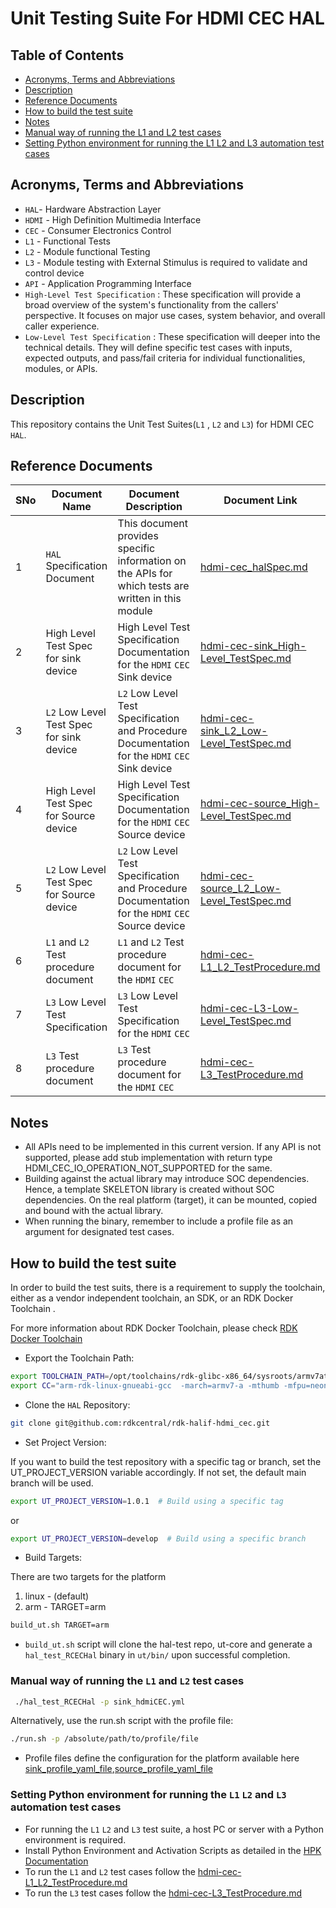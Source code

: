 # Unit Testing Suite For HDMI CEC HAL

## Table of Contents

- [Acronyms, Terms and Abbreviations](#acronyms-terms-and-abbreviations)
- [Description](#description)
- [Reference Documents](#reference-documents)
- [How to build the test suite](#how-to-build-the-test-suite)
- [Notes](#notes)
- [Manual way of running the L1 and L2 test cases](#manual-way-of-running-the-l1-and-l2-test-cases)
- [Setting Python environment for running the L1 L2 and L3 automation test cases](#setting-python-environment-for-running-the-l1-l2-and-l3-automation-test-cases)

## Acronyms, Terms and Abbreviations

- `HAL`- Hardware Abstraction Layer
- `HDMI` - High Definition Multimedia Interface
- `CEC` - Consumer Electronics Control
- `L1` - Functional Tests
- `L2` - Module functional Testing
- `L3` - Module testing with External Stimulus is required to validate and control device
- `API` - Application Programming Interface
- `High-Level Test Specification` : These specification will provide a broad overview of the system's functionality from the callers' perspective. It focuses on major use cases, system behavior, and overall caller experience.
- `Low-Level Test Specification` : These specification will deeper into the technical details. They will define specific test cases with inputs, expected outputs, and pass/fail criteria for individual functionalities, modules, or APIs.

## Description

This repository contains the Unit Test Suites(`L1` , `L2` and `L3`) for HDMI CEC `HAL`.

## Reference Documents

|SNo|Document Name|Document Description|Document Link|
|---|-------------|--------------------|-------------|
|1|`HAL` Specification Document|This document provides specific information on the APIs for which tests are written in this module|[hdmi-cec_halSpec.md](https://github.com/rdkcentral/rdk-halif-hdmi_cec/blob/1.3.9/docs/pages/hdmi-cec_halSpec.md)|
|2|High Level Test Spec for sink device|High Level Test Specification Documentation for the `HDMI` `CEC` Sink device|[hdmi-cec-sink_High-Level_TestSpec.md](docs/pages/hdmi-cec-sink_High-Level_TestSpec.md )|
|3|`L2` Low Level Test Spec for sink device|`L2` Low Level Test Specification and Procedure Documentation for the `HDMI` `CEC` Sink device|[hdmi-cec-sink_L2_Low-Level_TestSpec.md](docs/pages/hdmi-cec-sink_L2_Low-Level_TestSpec.md)|
|4|High Level Test Spec for Source device|High Level Test Specification Documentation for the `HDMI` `CEC` Source device|[hdmi-cec-source_High-Level_TestSpec.md](docs/pages/hdmi-cec-source_High-Level_TestSpec.md)|
|5|`L2` Low Level Test Spec for Source device|`L2` Low Level Test Specification and Procedure Documentation for the `HDMI` `CEC` Source device|[hdmi-cec-source_L2_Low-Level_TestSpec.md](docs/pages/hdmi-cec-source_L2_Low-Level_TestSpec.md)|
|6|`L1` and `L2` Test procedure document|`L1` and `L2` Test procedure document for the `HDMI` `CEC`|[hdmi-cec-L1_L2_TestProcedure.md](docs/pages/hdmi-cec-L1_L2_TestProcedure.md)|
|7|`L3` Low Level Test Specification|`L3` Low Level Test Specification for the `HDMI` `CEC`|[hdmi-cec-L3-Low-Level_TestSpec.md](docs/pages/hdmi-cec-L3-Low-Level_TestSpec.md)|
|8|`L3` Test procedure document|`L3` Test procedure document for the `HDMI` `CEC`|[hdmi-cec-L3_TestProcedure.md](docs/pages/hdmi-cec-L3_TestProcedure.md)|

## Notes

- All APIs need to be implemented in this current version. If any API is not supported, please add stub implementation with return type HDMI_CEC_IO_OPERATION_NOT_SUPPORTED for the same.
- Building against the actual library may introduce SOC dependencies. Hence, a template SKELETON library is created without SOC dependencies. On the real platform (target), it can be mounted, copied and bound with the actual library.
- When running the binary, remember to include a profile file as an argument for designated test cases.

## How to build the test suite

In order to build the test suits, there is a requirement to supply the toolchain, either as a vendor independent toolchain, an SDK, or an RDK Docker Toolchain .

For more information about RDK Docker Toolchain, please check [RDK Docker Toolchain](https://github.com/rdkcentral/ut-core/wiki/FAQ:-RDK-Docker-Toolchain)

- Export the Toolchain Path:

```bash
export TOOLCHAIN_PATH=/opt/toolchains/rdk-glibc-x86_64/sysroots/armv7at2hf-neon-rdk-linux-gnueabi
export CC="arm-rdk-linux-gnueabi-gcc  -march=armv7-a -mthumb -mfpu=neon -mfloat-abi=hard --sysroot=$TOOLCHAIN_PATH"
```

- Clone the `HAL` Repository:

```bash
git clone git@github.com:rdkcentral/rdk-halif-hdmi_cec.git
```

- Set Project Version:

If you want to build the test repository with a specific tag or branch, set the UT_PROJECT_VERSION variable accordingly. If not set, the default main branch will be used.

```bash
export UT_PROJECT_VERSION=1.0.1  # Build using a specific tag
```

or

```bash
export UT_PROJECT_VERSION=develop  # Build using a specific branch
```

- Build Targets:

 There are two targets for the platform

  1. linux - (default)
  2. arm - TARGET=arm

```bash
build_ut.sh TARGET=arm
```

- `build_ut.sh` script will clone the hal-test repo, ut-core and generate a `hal_test_RCECHal` binary in `ut/bin/` upon successful completion.

### Manual way of running the `L1` and `L2` test cases

```bash
 ./hal_test_RCECHal -p sink_hdmiCEC.yml
 ```

Alternatively, use the run.sh script with the profile file:
```bash
./run.sh -p /absolute/path/to/profile/file
 ```

- Profile files define the configuration for the platform available here 
  [sink_profile_yaml_file](https://github.com/rdkcentral/rdk-halif-test-hdmi_cec/blob/main/profiles/sink/sink_hdmiCEC.yml),[source_profile_yaml_file](https://github.com/rdkcentral/rdk-halif-test-hdmi_cec/blob/main/profiles/source/source_hdmiCEC.yml)

### Setting Python environment for running the `L1` `L2` and `L3` automation test cases

- For running the `L1` `L2` and `L3` test suite, a host PC or server with a Python environment is required.
- Install Python Environment and Activation Scripts as detailed in the [HPK Documentation](https://github.com/rdkcentral/rdk-hpk-documentation/blob/main/README.md#installing-the-python-environment-for-l3-testing-suite)
- To run the `L1` and `L2` test cases follow the [hdmi-cec-L1_L2_TestProcedure.md](docs/pages/hdmi-cec-L1_L2_TestProcedure.md)
- To run the `L3` test cases follow the [hdmi-cec-L3_TestProcedure.md ](docs/pages/hdmi-cec-L3_TestProcedure.md)
